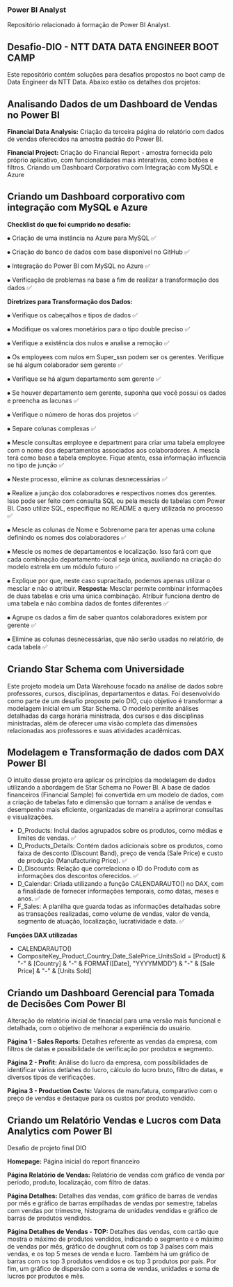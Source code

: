 ### Power BI Analyst
Repositório relacionado à formação de Power BI Analyst.


## Desafio-DIO - NTT DATA DATA ENGINEER BOOT CAMP
Este repositório contém soluções para desafios propostos no boot camp de Data Engineer da NTT Data. Abaixo estão os detalhes dos projetos:


## Analisando Dados de um Dashboard de Vendas no Power BI

**Financial Data Analysis:** Criação da terceira página do relatório com dados de vendas oferecidos na amostra padrão do Power BI.

**Financial Project:** Criação do Financial Report - amostra fornecida pelo próprio aplicativo, com funcionalidades mais interativas, como botões e filtros.
Criando um Dashboard Corporativo com Integração com MySQL e Azure


## Criando um Dashboard corporativo com integração com MySQL e Azure

**Checklist do que foi cumprido no desafio:**

⦁ Criação de uma instância na Azure para MySQL ✅

⦁ Criação do banco de dados com base disponível no GitHub ✅

⦁ Integração do Power BI com MySQL no Azure ✅

⦁ Verificação de problemas na base a fim de realizar a transformação dos dados ✅

**Diretrizes para Transformação dos Dados:**

⦁ Verifique os cabeçalhos e tipos de dados ✅

⦁ Modifique os valores monetários para o tipo double preciso ✅

⦁ Verifique a existência dos nulos e analise a remoção ✅

⦁ Os employees com nulos em Super_ssn podem ser os gerentes. Verifique se há algum colaborador sem gerente ✅

⦁ Verifique se há algum departamento sem gerente ✅

⦁ Se houver departamento sem gerente, suponha que você possui os dados e preencha as lacunas ✅

⦁ Verifique o número de horas dos projetos ✅

⦁ Separe colunas complexas ✅

⦁ Mescle consultas employee e department para criar uma tabela employee com o nome dos departamentos associados aos colaboradores. A mescla terá como base a tabela employee. Fique atento, essa informação influencia no tipo de junção ✅

⦁ Neste processo, elimine as colunas desnecessárias ✅

⦁ Realize a junção dos colaboradores e respectivos nomes dos gerentes. Isso pode ser feito com consulta SQL ou pela mescla de tabelas com Power BI. Caso utilize SQL, especifique no README a query utilizada no processo ✅

⦁ Mescle as colunas de Nome e Sobrenome para ter apenas uma coluna definindo os nomes dos colaboradores ✅

⦁ Mescle os nomes de departamentos e localização. Isso fará com que cada combinação departamento-local seja única, auxiliando na criação do modelo estrela em um módulo futuro ✅

⦁ Explique por que, neste caso supracitado, podemos apenas utilizar o mesclar e não o atribuir.
**Resposta:** Mesclar permite combinar informações de duas tabelas e cria uma única combinação. Atribuir funciona dentro de uma tabela e não combina dados de fontes diferentes ✅

⦁ Agrupe os dados a fim de saber quantos colaboradores existem por gerente ✅

⦁ Elimine as colunas desnecessárias, que não serão usadas no relatório, de cada tabela ✅


## Criando Star Schema com Universidade
Este projeto modela um Data Warehouse focado na análise de dados sobre professores, cursos, disciplinas, departamentos e datas. Foi desenvolvido como parte de um desafio proposto pelo DIO, cujo objetivo é transformar a modelagem inicial em um Star Schema. O modelo permite análises detalhadas da carga horária ministrada, dos cursos e das disciplinas ministradas, além de oferecer uma visão completa das dimensões relacionadas aos professores e suas atividades acadêmicas.

## Modelagem e Transformação de dados com DAX Power BI
O intuito desse projeto era aplicar os princípios da modelagem de dados utilizando a abordagem de Star Schema no Power BI. A base de dados financeiros (Financial Sample) foi convertida em um modelo de dados, com a criação de tabelas fato e dimensão que tornam a análise de vendas e desempenho mais eficiente, organizadas de maneira a aprimorar consultas e visualizações.

- D_Products: Inclui dados agrupados sobre os produtos, como médias e limites de vendas. ✅
- D_Products_Details: Contém dados adicionais sobre os produtos, como faixa de desconto (Discount Band), preço de venda (Sale Price) e custo de produção (Manufacturing Price). ✅
- D_Discounts: Relação que correlaciona o ID do Produto com as informações dos descontos oferecidos. ✅
- D_Calendar: Criada utilizando a função CALENDARAUTO() no DAX, com a finalidade de fornecer informações temporais, como datas, meses e anos. ✅
- F_Sales: A planilha que guarda todas as informações detalhadas sobre as transações realizadas, como volume de vendas, valor de venda, segmento de atuação, localização, lucratividade e data. ✅

**Funções DAX utilizadas**
- CALENDARAUTO()
- CompositeKey_Product_Country_Date_SalePrice_UnitsSold = [Product] & "-" & [Country] & "-" & FORMAT([Date], "YYYYMMDD") & "-" & [Sale Price] & "-" & [Units Sold]

## Criando um Dashboard Gerencial para Tomada de Decisões Com Power BI
Alteração do relatório inicial de financial para uma versão mais funcional e detalhada, com o objetivo de melhorar a experiência do usuário.

**Página 1 - Sales Reports:** Detalhes referente as vendas da empresa, com filtros de datas e possibilidade de verificação por produtos e segmento.

**Página 2 - Profit:** Análise do lucro da empresa, com possibilidades de identificar vários detlahes do lucro, cálculo do lucro bruto, filtro de datas, e diversos tipos de verificações.

**Página 3 - Production Costs:** Valores de manufatura, comparativo com o preço de vendas e destaque para os custos por produto vendido.

## Criando um Relatório Vendas e Lucros com Data Analytics com Power BI
Desafio de projeto final DIO

**Homepage:** Página inicial do report financeiro

**Página Relatório de Vendas:** Relatório de vendas com gráfico de venda por período, produto, localização, com filtro de datas.

**Página Detalhes:** Detalhes das vendas, com gráfico de barras de vendas por mês e gráfico de barras empilhadas de vendas por semestre, tabelas com vendas por trimestre, histograma de unidades vendidas e gráfico de barras de produtos vendidos.

**Página Detalhes de Vendas - TOP:** Detalhes das vendas, com cartão que mostra o máximo de produtos vendidos, indicando o segmento e o máximo de vendas por mês, gráfico de doughnut com os top 3 países com mais vendas, e os top 5 meses de venda e lucro. Também há um gráfico de barras com os top 3 produtos vendidos e os top 3 produtos por país. Por fim, um gráfico de dispersão com a soma de vendas, unidades e soma de lucros por produtos e mês.

